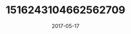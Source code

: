 ---
title: "1516243104662562709"
image: "2017-05-17 07.31.25 1516243104662562709_46248401"
date: "2017-05-17"
type: "photo"
---